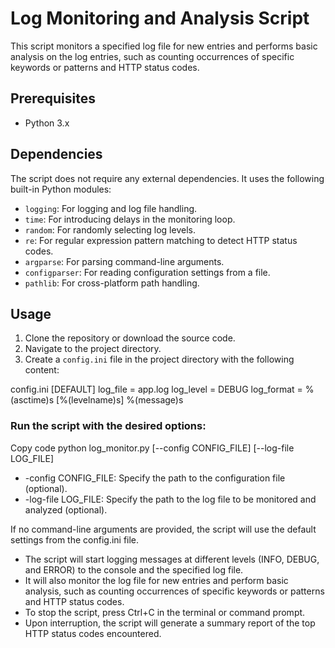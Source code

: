 # Log Monitoring and Analysis Script

This script monitors a specified log file for new entries and performs basic analysis on the log entries, such as counting occurrences of specific keywords or patterns and HTTP status codes.

## Prerequisites

- Python 3.x

## Dependencies

The script does not require any external dependencies. It uses the following built-in Python modules:

- `logging`: For logging and log file handling.
- `time`: For introducing delays in the monitoring loop.
- `random`: For randomly selecting log levels.
- `re`: For regular expression pattern matching to detect HTTP status codes.
- `argparse`: For parsing command-line arguments.
- `configparser`: For reading configuration settings from a file.
- `pathlib`: For cross-platform path handling.

## Usage

1. Clone the repository or download the source code.
2. Navigate to the project directory.
3. Create a `config.ini` file in the project directory with the following content:

config.ini
[DEFAULT]
log_file = app.log
log_level = DEBUG
log_format = %(asctime)s [%(levelname)s] %(message)s

### Run the script with the desired options:

Copy code
python log_monitor.py [--config CONFIG_FILE] [--log-file LOG_FILE]

- -config CONFIG_FILE: Specify the path to the configuration file (optional).
- -log-file LOG_FILE: Specify the path to the log file to be monitored and analyzed (optional).
  
If no command-line arguments are provided, the script will use the default settings from the config.ini file.

- The script will start logging messages at different levels (INFO, DEBUG, and ERROR) to the console and the specified log file.
- It will also monitor the log file for new entries and perform basic analysis, such as counting occurrences of specific keywords or patterns and HTTP status codes.
- To stop the script, press Ctrl+C in the terminal or command prompt.
- Upon interruption, the script will generate a summary report of the top HTTP status codes encountered.
